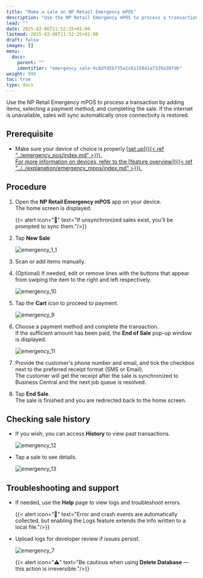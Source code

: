 ```yaml
---
title: "Make a sale on NP Retail Emergency mPOS"
description: "Use the NP Retail Emergency mPOS to process a transaction by adding items, selecting a payment method, and completing the sale. If the internet is unavailable, sales will sync automatically once connectivity is restored."
lead: ""
date: 2025-02-06T11:52:25+01:00
lastmod: 2025-02-06T11:52:25+01:00
draft: false
images: []
menu:
  docs:
    parent: ""
    identifier: "emergency_sale-9c8dfd5b735a1c6115841a7339a30fdb"
weight: 999
toc: true
type: docs
---
```


Use the NP Retail Emergency mPOS to process a transaction by adding items, selecting a payment method, and completing the sale. If the internet is unavailable, sales will sync automatically once connectivity is restored.

## Prerequisite

- Make sure your device of choice is properly [<ins>set up<ins>]({{< ref "../emergency_pos/index.md" >}}).      
  For more information on devices, refer to the [<ins>feature overview<ins>]({{< ref "../../explanation/emergency_mpos/index.md" >}}).

## Procedure

1. Open the **NP Retail Emergency mPOS** app on your device.      
   The home screen is displayed.

    {{< alert icon="📝" text="If unsynchronized sales exist, you’ll be prompted to sync them."/>}}

2. Tap **New Sale**

   ![emergency_1_1](Images/emergency_1_1.png)

3. Scan or add items manually.
4. (Optional) If needed, edit or remove lines with the buttons that appear from swiping the item to the right and left respectively.

     ![emergency_10](Images/emergency_10.png)

5. Tap the **Cart** icon to proceed to payment.

    ![emergency_9](Images/emergency_9.png) 

6. Choose a payment method and complete the transaction.       
   If the sufficient amount has been paid, the **End of Sale** pop-up window is displayed.

    ![emergency_11](Images/emergency_11.png)
   
7. Provide the customer's phone number and email, and tick the checkbox next to the preferred receipt format (SMS or Email).    
   The customer will get the receipt after the sale is synchronized to Business Central and the next job queue is resolved.
   
8. Tap **End Sale**.     
   The sale is finished and you are redirected back to the home screen.


## Checking sale history

- If you wish, you can access **History** to view past transactions.

    ![emergency_12](Images/emergency_12.png)

- Tap a sale to see details.

    ![emergency_13](Images/emergency_13.png)

## Troubleshooting and support

- If needed, use the **Help** page to view logs and troubleshoot errors.

  {{< alert icon="📝" text="Error and crash events are automatically collected, but enabling the Logs feature extends the info written to a local file."/>}}

- Upload logs for developer review if issues persist.

    ![emergency_7](Images/emergency_7.png)


  {{< alert icon="⚠️" text="Be cautious when using <b>Delete Database</b> — this action is irreversible."/>}}